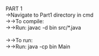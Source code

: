 PART 1<br />
→Navigate to Part1 directory in cmd<br />
→→To compile:<br />
→→Run: javac -d bin src/*.java <br /><br />
→→To run:<br />
→→Run: java -cp bin Main<br /><br />
